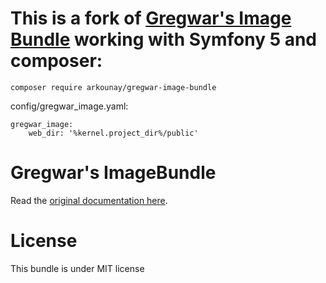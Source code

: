 # This is a fork of [Gregwar's Image Bundle](https://github.com/Gregwar/ImageBundle) working with Symfony 5 and composer:

    composer require arkounay/gregwar-image-bundle

config/gregwar_image.yaml:

    gregwar_image:
        web_dir: '%kernel.project_dir%/public'


Gregwar's ImageBundle
=====================

Read the [original documentation here](https://github.com/Gregwar/ImageBundle).

License
=======

This bundle is under MIT license
